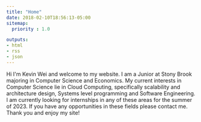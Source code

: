```yaml
---
title: "Home"
date: 2018-02-10T18:56:13-05:00
sitemap:
  priority : 1.0

outputs:
- html
- rss
- json
---
```


Hi I'm Kevin Wei and welcome to my website. I am a Junior at Stony Brook majoring in Computer Science and Economics. My current interests in Computer Science lie in Cloud Computing, specifically scalability and architecture design, Systems level programming and Software Engineering. I am currently looking for internships in any of these areas for the summer of 2023. If you have any opportunities in these fields please contact me. Thank you and enjoy my site!
